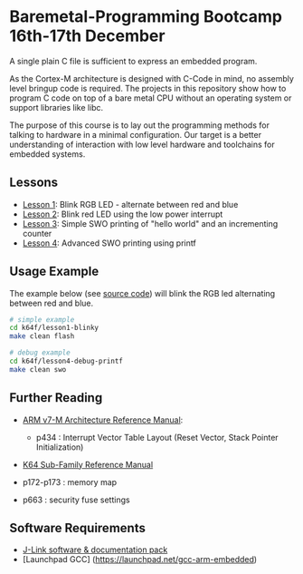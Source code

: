 # Baremetal-Programming Bootcamp 16th-17th December #

A single plain C file is sufficient to express an embedded program.

As the Cortex-M architecture is designed with C-Code in mind, no assembly level bringup code is required. The projects in this repository show how to program C code on top of a bare metal CPU without an operating system or support libraries like libc.

The purpose of this course is to lay out the programming methods for talking to hardware in a minimal configuration. Our target is a better understanding of interaction with low level hardware and toolchains for embedded systems.

## Lessons ##
* [Lesson 1](k64f/lesson1-blinky/minimal.c#L27): Blink RGB LED - alternate between red and blue
* [Lesson 2](k64f/lesson2-interrupts/interrupts.c#L18): Blink red LED using the low power interrupt
* [Lesson 3](k64f/lesson3-debug/swo_debug.c#L56): Simple SWO printing of "hello world" and an incrementing counter
* [Lesson 4](k64f/lesson4-debug-printf/main.c#L33): Advanced SWO printing using printf

## Usage Example ##
The example below (see [source code](k64f/lesson1-blinky)) will blink the RGB led alternating between red and blue.
```bash
# simple example
cd k64f/lesson1-blinky
make clean flash

# debug example
cd k64f/lesson4-debug-printf
make clean swo
```


## Further Reading ##
* [ARM v7-M Architecture Reference Manual](https://web.eecs.umich.edu/~prabal/teaching/eecs373-f10/readings/ARMv7-M_ARM.pdf):
  * p434 : Interrupt Vector Table Layout (Reset Vector, Stack Pointer Initialization)

* [K64 Sub-Family Reference Manual](http://cache.freescale.com/files/microcontrollers/doc/ref_manual/K64P144M120SF5RM.pdf?fasp=1)
 *  p172-p173 : memory map
 *  p663 : security fuse settings

## Software Requirements ##
* [J-Link software & documentation pack](https://www.segger.com/jlink-software.html)
* [Launchpad GCC] (https://launchpad.net/gcc-arm-embedded)

